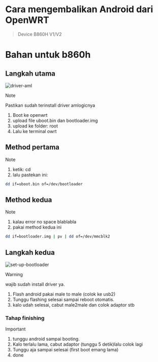 # Cara mengembalikan Android dari OpenWRT
> Device B860H V1/V2

# Bahan untuk b860h

## Langkah utama
![driver-aml](https://github.com/user-attachments/assets/8be07f81-fbcd-4577-bd67-19c509c7ff15)
> [!NOTE]
> Pastikan sudah terinstall driver amlogicnya
> 1. Boot ke openwrt
> 2. upload file uboot.bin dan bootloader.img 
> 3. upload ke folder: root
> 4. Lalu ke terminal owrt

## Method pertama
> [!NOTE]
> 1. ketik: cd
> 2. lalu pastekan ini:
```bash
dd if=uboot.bin of=/dev/bootloader
 ```
## Method kedua

> [!NOTE]
> 1. kalau error no space blablabla
> 2. pakai method kedua ini
```bash
dd if=bootloader.img | pv | dd of=/dev/mmcblk2
```
## Langkah kedua
 ![set-up-bootloader](https://github.com/user-attachments/assets/654b0504-c748-4a09-9b46-afca256f5162)
> [!WARNING]
> wajib sudah install driver ya.
> 1. Flash android pakai male to male (colok ke usb2)
> 2. Tunggu flashing selesai sampai reboot otomatis.
> 3. kalo udah selesai, cabut male2male dan colok adaptor stb

### Tahap finishing
> [!IMPORTANT]
> 1. tunggu android sampai booting.
> 2. Kalo terlalu lama, cabut adaptor (tunggu 5 detik)lalu colok lagi
> 3. Tunggu aja sampai selesai (first boot emang lama)
> 4. done
